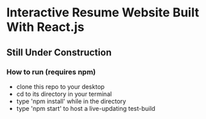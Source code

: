 <h1>Interactive Resume Website Built With React.js</h1>

<h2>Still Under Construction</h2>

<h3>How to run (requires npm)</h3>

<ul>
  <li>clone this repo to your desktop</li>
  <li>cd to its directory in your terminal</li>
  <li>type 'npm install' while in the directory</li>
  <li>type 'npm start' to host a live-updating test-build</li>
  </ul>
